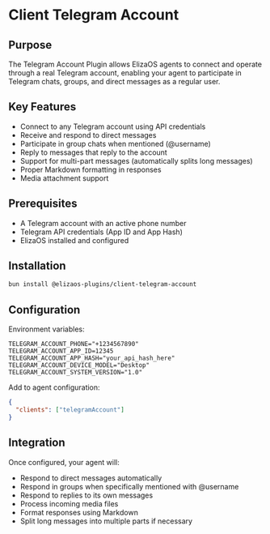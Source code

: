 # Client Telegram Account

## Purpose

The Telegram Account Plugin allows ElizaOS agents to connect and operate through a real Telegram account, enabling your agent to participate in Telegram chats, groups, and direct messages as a regular user.

## Key Features

- Connect to any Telegram account using API credentials
- Receive and respond to direct messages
- Participate in group chats when mentioned (@username)
- Reply to messages that reply to the account
- Support for multi-part messages (automatically splits long messages)
- Proper Markdown formatting in responses
- Media attachment support

## Prerequisites

- A Telegram account with an active phone number
- Telegram API credentials (App ID and App Hash)
- ElizaOS installed and configured

## Installation

```bash
bun install @elizaos-plugins/client-telegram-account
```

## Configuration

Environment variables:

```
TELEGRAM_ACCOUNT_PHONE="+1234567890"
TELEGRAM_ACCOUNT_APP_ID=12345
TELEGRAM_ACCOUNT_APP_HASH="your_api_hash_here"
TELEGRAM_ACCOUNT_DEVICE_MODEL="Desktop"
TELEGRAM_ACCOUNT_SYSTEM_VERSION="1.0"
```

Add to agent configuration:

```json
{
  "clients": ["telegramAccount"]
}
```

## Integration

Once configured, your agent will:

- Respond to direct messages automatically
- Respond in groups when specifically mentioned with @username
- Respond to replies to its own messages
- Process incoming media files
- Format responses using Markdown
- Split long messages into multiple parts if necessary
